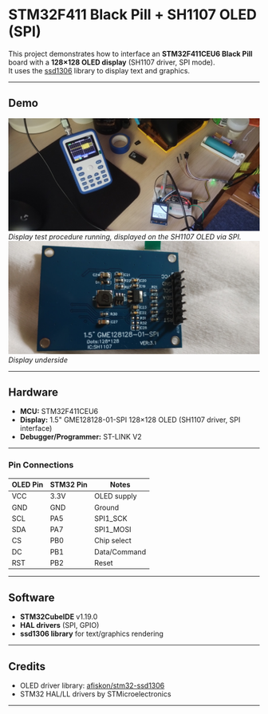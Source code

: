 # STM32F411 Black Pill + SH1107 OLED (SPI)

This project demonstrates how to interface an **STM32F411CEU6 Black Pill** board with a **128×128 OLED display** (SH1107 driver, SPI mode).  
It uses the [ssd1306](https://github.com/afiskon/stm32-ssd1306) library to display text and graphics.

---

## Demo

![Test procedure running on OLED](images/test_stm32.jpg)  
*Display test procedure running, displayed on the SH1107 OLED via SPI.*
![Display specs](images/display.jpg)
*Display underside*

---

## Hardware

- **MCU:** STM32F411CEU6
- **Display:** 1.5" GME128128-01-SPI 128×128 OLED (SH1107 driver, SPI interface)  
- **Debugger/Programmer:** ST-LINK V2

---

### Pin Connections

| OLED Pin | STM32 Pin | Notes |
|----------|-----------|-------|
| VCC      | 3.3V      | OLED supply
| GND      | GND       | Ground
| SCL      | PA5       | SPI1_SCK
| SDA      | PA7       | SPI1_MOSI
| CS       | PB0       | Chip select
| DC       | PB1       | Data/Command
| RST      | PB2       | Reset

---

## Software

- **STM32CubeIDE** v1.19.0 
- **HAL drivers** (SPI, GPIO)  
- **ssd1306 library** for text/graphics rendering  

---

## Credits

- OLED driver library: [afiskon/stm32-ssd1306](https://github.com/afiskon/stm32-ssd1306)  
- STM32 HAL/LL drivers by STMicroelectronics  

---
